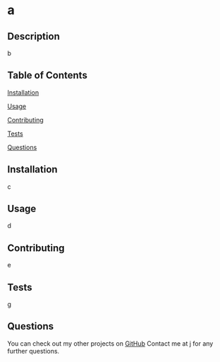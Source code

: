 # a


## Description

b

## Table of Contents

[Installation](#installation)

[Usage](#usage)



[Contributing](#contributing)

[Tests](#tests)

[Questions](#questions)

## Installation
c

## Usage
d



## Contributing
e

## Tests
g

## Questions
You can check out my other projects on [GitHub](https://www.github.com/h)
Contact me at j for any further questions.
